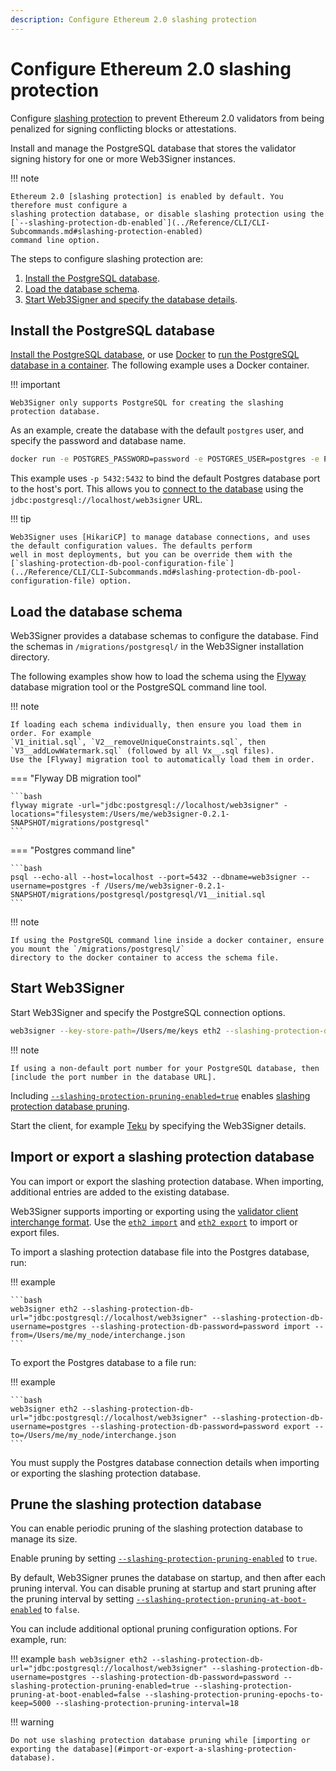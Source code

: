 ```yaml
---
description: Configure Ethereum 2.0 slashing protection
---
```


# Configure Ethereum 2.0 slashing protection

Configure [slashing protection] to prevent Ethereum 2.0 validators from being penalized for signing
conflicting blocks or attestations.

Install and manage the PostgreSQL database that stores the validator signing history for
one or more Web3Signer instances.

!!! note

    Ethereum 2.0 [slashing protection] is enabled by default. You therefore must configure a
    slashing protection database, or disable slashing protection using the
    [`--slashing-protection-db-enabled`](../Reference/CLI/CLI-Subcommands.md#slashing-protection-enabled)
    command line option.

The steps to configure slashing protection are:

1. [Install the PostgreSQL database](#install-the-postgresql-database).
1. [Load the database schema](#load-the-database-schema).
1. [Start Web3Signer and specify the database details](#start-web3signer).

## Install the PostgreSQL database

[Install the PostgreSQL database], or use [Docker] to [run the PostgreSQL database in a container].
The following example uses a Docker container.

!!! important

    Web3Signer only supports PostgreSQL for creating the slashing protection database.

As an example, create the database with the default `postgres` user, and specify the password and
database name.

```bash
docker run -e POSTGRES_PASSWORD=password -e POSTGRES_USER=postgres -e POSTGRES_DB=web3signer -p 5432:5432 postgres
```

This example uses `-p 5432:5432` to bind the default Postgres database port to the host's port. This allows you to
[connect to the database] using the `jdbc:postgresql://localhost/web3signer` URL.

!!! tip

    Web3Signer uses [HikariCP] to manage database connections, and uses the default configuration values. The defaults perform
    well in most deployments, but you can be override them with the
    [`slashing-protection-db-pool-configuration-file`](../Reference/CLI/CLI-Subcommands.md#slashing-protection-db-pool-configuration-file) option.

## Load the database schema

Web3Signer provides a database schemas to configure the database. Find the schemas in
`/migrations/postgresql/` in the Web3Signer installation directory.

The following examples show how to load the schema using the [Flyway] database migration tool or
the PostgreSQL command line tool.

!!! note

    If loading each schema individually, then ensure you load them in order. For example
    `V1_initial.sql`, `V2__removeUniqueConstraints.sql`, then `V3__addLowWatermark.sql` (followed by all Vx__.sql files).
    Use the [Flyway] migration tool to automatically load them in order.

=== "Flyway DB migration tool"

    ```bash
    flyway migrate -url="jdbc:postgresql://localhost/web3signer" -locations="filesystem:/Users/me/web3signer-0.2.1-SNAPSHOT/migrations/postgresql"
    ```

=== "Postgres command line"

    ```bash
    psql --echo-all --host=localhost --port=5432 --dbname=web3signer --username=postgres -f /Users/me/web3signer-0.2.1-SNAPSHOT/migrations/postgresql/postgresql/V1__initial.sql
    ```

!!! note

    If using the PostgreSQL command line inside a docker container, ensure you mount the `/migrations/postgresql/`
    directory to the docker container to access the schema file.

## Start Web3Signer

Start Web3Signer and specify the PostgreSQL connection options.

```bash
web3signer --key-store-path=/Users/me/keys eth2 --slashing-protection-db-url="jdbc:postgresql://localhost/web3signer" --slashing-protection-db-username=postgres --slashing-protection-db-password=password --slashing-protection-pruning-enabled=true
```

!!! note

    If using a non-default port number for your PostgreSQL database, then
    [include the port number in the database URL].

Including [`--slashing-protection-pruning-enabled=true`](../Reference/CLI/CLI-Subcommands.md#slashing-protection-pruning-enabled) enables [slashing protection database pruning].

Start the client, for example [Teku] by specifying the Web3Signer details.

## Import or export a slashing protection database

You can import or export the slashing protection database. When importing, additional entries are
added to the existing database.

Web3Signer supports importing or exporting using the [validator client interchange format]. Use the
[`eth2 import`](../Reference/CLI/CLI-Subcommands.md#eth2-import) and
[`eth2 export`](../Reference/CLI/CLI-Subcommands.md#eth2-export) to import or export files.

To import a slashing protection database file into the Postgres database, run:

!!! example

    ```bash
    web3signer eth2 --slashing-protection-db-url="jdbc:postgresql://localhost/web3signer" --slashing-protection-db-username=postgres --slashing-protection-db-password=password import --from=/Users/me/my_node/interchange.json
    ```

To export the Postgres database to a file run:

!!! example

    ```bash
    web3signer eth2 --slashing-protection-db-url="jdbc:postgresql://localhost/web3signer" --slashing-protection-db-username=postgres --slashing-protection-db-password=password export --to=/Users/me/my_node/interchange.json
    ```

You must supply the Postgres database connection details when importing or exporting the slashing
protection database.

## Prune the slashing protection database

You can enable periodic pruning of the slashing protection database to manage its size.

Enable pruning by setting [`--slashing-protection-pruning-enabled`](../Reference/CLI/CLI-Subcommands.md#slashing-protection-pruning-enabled) to `true`.

By default, Web3Signer prunes the database on startup, and then after each pruning interval.
You can disable pruning at startup and start pruning after the pruning interval by setting [`--slashing-protection-pruning-at-boot-enabled`](../Reference/CLI/CLI-Subcommands.md#slashing-protection-pruning-at-boot-enabled) to `false`.

You can include additional optional pruning configuration options. For example, run:

!!! example
    ```bash
    web3signer eth2 --slashing-protection-db-url="jdbc:postgresql://localhost/web3signer" --slashing-protection-db-username=postgres --slashing-protection-db-password=password --slashing-protection-pruning-enabled=true --slashing-protection-pruning-at-boot-enabled=false --slashing-protection-pruning-epochs-to-keep=5000 --slashing-protection-pruning-interval=18
    ```

!!! warning

    Do not use slashing protection database pruning while [importing or exporting the database](#import-or-export-a-slashing-protection-database).

<!-- links -->
[slashing protection]: ../Concepts/Slashing-Protection.md
[slashing protection database pruning]: #prune-the-slashing-protection-database
[Install the PostgreSQL database]: https://www.postgresql.org/download/
[Docker]: https://docs.docker.com/install/
[run the PostgreSQL database in a container]: https://hub.docker.com/_/postgres/
[Flyway]: https://flywaydb.org/documentation/
[include the port number in the database URL]: https://jdbc.postgresql.org/documentation/head/connect.html
[Teku]: https://docs.teku.consensys.net/HowTo/External-Signer/Use-External-Signer/
[connect to the database]: https://jdbc.postgresql.org/documentation/head/connect.html
[validator client interchange format]: https://eips.ethereum.org/EIPS/eip-3076
[HikariCP]: https://github.com/brettwooldridge/HikariCP
